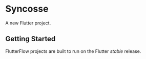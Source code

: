 # Syncosse

A new Flutter project.

## Getting Started

FlutterFlow projects are built to run on the Flutter _stable_ release.
